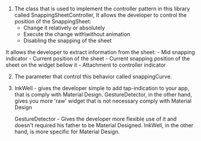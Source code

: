 1) The class that is used to implement the controller pattern in this library called SnappingSheetController,
It allows the developer to control the position of the SnappingSheet:
    - Change it relatively or absolutely
    - Execute the change with\without animation
    - Disabling the snapping of the sheet

It allows the developer to extract information from the sheet:
    - Mid snapping indicator
    - Current position of the sheet
    - Current snapping position of the sheet on the widget bellow it
    - Attachment to controller indicator
    
2)  The parameter that control this behavior called snappingCurve.

3) InkWell - gives the developer simple to add tap-indication to your app, that is comply with Material Design.
    GestureDetector, in the other hand, gives you more 'raw' widget that is not necessary comply with Material Design
   
   GestureDetector - Gives the developer more flexible use of it and doesn't required his father to be Material Designed.
       InkWell, in the other hand, is more specific for Material Design. 


